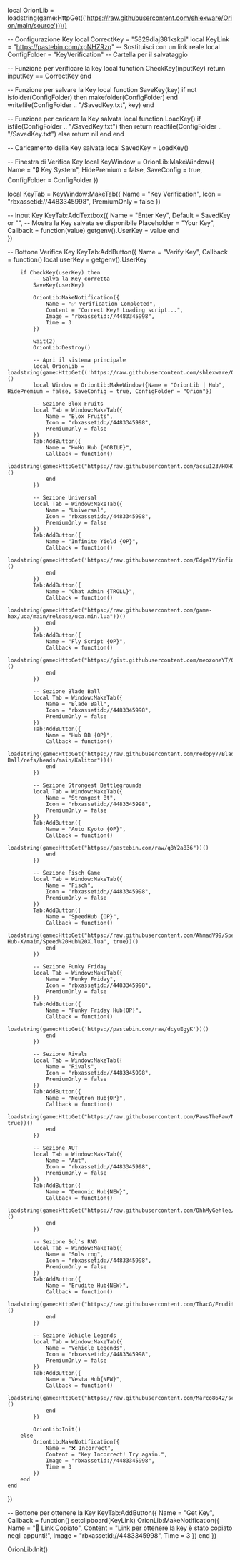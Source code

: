 local OrionLib = loadstring(game:HttpGet(('https://raw.githubusercontent.com/shlexware/Orion/main/source')))()

-- Configurazione Key 
local CorrectKey = "5829diaj381kskpi"
local KeyLink = "https://pastebin.com/xpNHZRzq" -- Sostituisci con un link reale
local ConfigFolder = "KeyVerification" -- Cartella per il salvataggio

-- Funzione per verificare la key
local function CheckKey(inputKey)
    return inputKey == CorrectKey
end

-- Funzione per salvare la Key
local function SaveKey(key)
    if not isfolder(ConfigFolder) then
        makefolder(ConfigFolder)
    end
    writefile(ConfigFolder .. "/SavedKey.txt", key)
end

-- Funzione per caricare la Key salvata
local function LoadKey()
    if isfile(ConfigFolder .. "/SavedKey.txt") then
        return readfile(ConfigFolder .. "/SavedKey.txt")
    else
        return nil
    end
end

-- Caricamento della Key salvata
local SavedKey = LoadKey()

-- Finestra di Verifica Key
local KeyWindow = OrionLib:MakeWindow({
    Name = "🔒 Key System", 
    HidePremium = false, 
    SaveConfig = true, 
    ConfigFolder = ConfigFolder
})

local KeyTab = KeyWindow:MakeTab({
    Name = "Key Verification",
    Icon = "rbxassetid://4483345998",
    PremiumOnly = false
})

-- Input Key
KeyTab:AddTextbox({
    Name = "Enter Key",
    Default = SavedKey or "", -- Mostra la Key salvata se disponibile
    Placeholder = "Your Key",
    Callback = function(value)
        getgenv().UserKey = value
    end    
})

-- Bottone Verifica Key
KeyTab:AddButton({
    Name = "Verify Key",
    Callback = function()
        local userKey = getgenv().UserKey

        if CheckKey(userKey) then
            -- Salva la Key corretta
            SaveKey(userKey)

            OrionLib:MakeNotification({
                Name = "✅ Verification Completed",
                Content = "Correct Key! Loading script...",
                Image = "rbxassetid://4483345998",
                Time = 3
            })

            wait(2)
            OrionLib:Destroy()

            -- Apri il sistema principale
            local OrionLib = loadstring(game:HttpGet(('https://raw.githubusercontent.com/shlexware/Orion/main/source')))()
            local Window = OrionLib:MakeWindow({Name = "OrionLib | Hub", HidePremium = false, SaveConfig = true, ConfigFolder = "Orion"})

            -- Sezione Blox Fruits
            local Tab = Window:MakeTab({
                Name = "Blox Fruits",
                Icon = "rbxassetid://4483345998",
                PremiumOnly = false
            })
            Tab:AddButton({
                Name = "HoHo Hub {MOBILE}",
                Callback = function()
                    loadstring(game:HttpGet("https://raw.githubusercontent.com/acsu123/HOHO_H/main/Loading_UI"))()
                end    
            })

            -- Sezione Universal
            local Tab = Window:MakeTab({
                Name = "Universal",
                Icon = "rbxassetid://4483345998",
                PremiumOnly = false
            })
            Tab:AddButton({
                Name = "Infinite Yield {OP}",
                Callback = function()
                    loadstring(game:HttpGet('https://raw.githubusercontent.com/EdgeIY/infiniteyield/master/source'))()
                end
            })
            Tab:AddButton({
                Name = "Chat Admin {TROLL}",
                Callback = function()
                    loadstring(game:HttpGet("https://raw.githubusercontent.com/game-hax/uca/main/release/uca.min.lua"))()
                end
            })
            Tab:AddButton({
                Name = "Fly Script {OP}",
                Callback = function()
                    loadstring(game:HttpGet("https://gist.githubusercontent.com/meozoneYT/000/raw/fly.lua"))()
                end
            })

            -- Sezione Blade Ball
            local Tab = Window:MakeTab({
                Name = "Blade Ball",
                Icon = "rbxassetid://4483345998",
                PremiumOnly = false
            })
            Tab:AddButton({
                Name = "Hub BB {OP}",
                Callback = function()
                    loadstring(game:HttpGet("https://raw.githubusercontent.com/redopy7/Blade-Ball/refs/heads/main/Kalitor"))()
                end
            })

            -- Sezione Strongest Battlegrounds
            local Tab = Window:MakeTab({
                Name = "Strongest Bt",
                Icon = "rbxassetid://4483345998",
                PremiumOnly = false
            })
            Tab:AddButton({
                Name = "Auto Kyoto {OP}",
                Callback = function()
                    loadstring(game:HttpGet("https://pastebin.com/raw/q8Y2a836"))()
                end
            })

            -- Sezione Fisch Game
            local Tab = Window:MakeTab({
                Name = "Fisch",
                Icon = "rbxassetid://4483345998",
                PremiumOnly = false
            })
            Tab:AddButton({
                Name = "SpeedHub {OP}",
                Callback = function()
                    loadstring(game:HttpGet("https://raw.githubusercontent.com/AhmadV99/Speed-Hub-X/main/Speed%20Hub%20X.lua", true))()
                end    
            })

            -- Sezione Funky Friday
            local Tab = Window:MakeTab({
                Name = "Funky Friday",
                Icon = "rbxassetid://4483345998",
                PremiumOnly = false
            })
            Tab:AddButton({
                Name = "Funky Friday Hub{OP}",
                Callback = function()
                    loadstring(game:HttpGet('https://pastebin.com/raw/dcyuEgyK'))()
                end
            })

            -- Sezione Rivals
            local Tab = Window:MakeTab({
                Name = "Rivals",
                Icon = "rbxassetid://4483345998",
                PremiumOnly = false
            })
            Tab:AddButton({
                Name = "Neutron Hub{OP}",
                Callback = function()
                    loadstring(game:HttpGet("https://raw.githubusercontent.com/PawsThePaw/Neutron.lua/refs/heads/main/V1.0.2.txt", true))()
                end
            })

            -- Sezione AUT
            local Tab = Window:MakeTab({
                Name = "Aut",
                Icon = "rbxassetid://4483345998",
                PremiumOnly = false
            })
            Tab:AddButton({
                Name = "Demonic Hub{NEW}",
                Callback = function()
                    loadstring(game:HttpGet("https://raw.githubusercontent.com/OhhMyGehlee/Mul/refs/heads/main/ver"))()
                end
            })

            -- Sezione Sol's RNG
            local Tab = Window:MakeTab({
                Name = "Sols rng",
                Icon = "rbxassetid://4483345998",
                PremiumOnly = false
            })
            Tab:AddButton({
                Name = "Erudite Hub{NEW}",
                Callback = function()
                    loadstring(game:HttpGet("https://raw.githubusercontent.com/ThacG/EruditeHub/main/Sol's%20RNG/V2.69"))()
                end
            })

            -- Sezione Vehicle Legends
            local Tab = Window:MakeTab({
                Name = "Vehicle Legends",
                Icon = "rbxassetid://4483345998",
                PremiumOnly = false
            })
            Tab:AddButton({
                Name = "Vesta Hub{NEW}",
                Callback = function()
                    loadstring(game:HttpGet("https://raw.githubusercontent.com/Marco8642/science/main/Vehicle%20legends"))()
                end
            })

            OrionLib:Init()
        else
            OrionLib:MakeNotification({
                Name = "❌ Incorrect",
                Content = "Key Incorrect! Try again.",
                Image = "rbxassetid://4483345998",
                Time = 3
            })
        end
    end
})

-- Bottone per ottenere la Key
KeyTab:AddButton({
    Name = "Get Key",
    Callback = function()
        setclipboard(KeyLink)
        OrionLib:MakeNotification({
            Name = "🔗 Link Copiato",
            Content = "Link per ottenere la key è stato copiato negli appunti!",
            Image = "rbxassetid://4483345998",
            Time = 3
        })
    end
})

OrionLib:Init()
